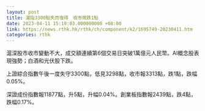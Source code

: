 ```yaml
---
layout: post
title: 滬指3300點失而復得　收市微跌1點
date: 2023-04-11 15:19:03.000000000 +08:00
link: https://news.rthk.hk/rthk/ch/component/k2/1695749-20230411.htm
categories: rthk
---
```


滬深股市收市變動不大，成交額連續第6個交易日突破1萬億元人民幣。AI概念股表現強勢；白酒和光伏股下跌。

上證綜合指數午後一度失守3300點，低見3298點，收市報3313點，跌1點，跌幅0.05%。

深證成份指數報11877點，升5點，升幅0.04%。創業板指數報2439點，跌4點，跌幅0.17%。
